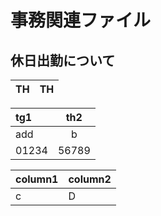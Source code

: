 # 事務関連ファイル
## 休日出勤について

|  TH  |  TH  |
| ---- | ---- |

| tg1 | th2 |
| :-- | :----: |
| add | b|
| 01234 | 56789 |


| column1 | column2 
| ---- | ---
| c| D

